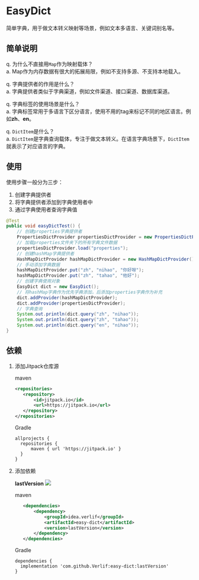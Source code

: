 # EasyDict

简单字典，用于做文本转义映射等场景，例如文本多语言、关键词别名等。

## 简单说明

q. 为什么不直接用`Map`作为映射载体？  
a. Map作为内存数据有很大的拓展局限，例如不支持多源、不支持本地载入。

q. 字典提供者的作用是什么？  
a. 字典提供者类似于字典渠道，例如文件渠道、接口渠道、数据库渠道。

q. 字典标签的使用场景是什么？  
a. 字典标签常用于多语言下区分语言，使用不用的tag来标记不同的地区语言。例如**zh**、**en**。

q. `DictItem`是什么？  
a. `DictItem`是字典查询载体，专注于做文本转义。在语言字典场景下，`DictItem`就表示了对应语言的字典。

## 使用

使用步骤一般分为三步：

1. 创建字典提供者
2. 将字典提供者添加到字典使用者中
3. 通过字典使用者查询字典值

```java
@Test
public void easyDictTest() {
    // 创建properties字典提供者
    PropertiesDictProvider propertiesDictProvider = new PropertiesDictProvider();
    // 加载properties文件夹下的所有字典文件数据
    propertiesDictProvider.load("properties");
    // 创建hashMap字典提供者
    HashMapDictProvider hashMapDictProvider = new HashMapDictProvider();
    // 手动添加字典数据
    hashMapDictProvider.put("zh", "nihao", "你好呀");
    hashMapDictProvider.put("zh", "tahao", "他好");
    // 创建字典使用对象
    EasyDict dict = new EasyDict();
    // 将hashMap字典作为优先字典添加，后添加properties字典作为补充
    dict.addProvider(hashMapDictProvider);
    dict.addProvider(propertiesDictProvider);
    // 字典查询
    System.out.println(dict.query("zh", "nihao"));
    System.out.println(dict.query("zh", "tahao"));
    System.out.println(dict.query("en", "nihao"));
}
```

## 依赖

1. 添加Jitpack仓库源

   maven

    ```xml
    <repositories>
       <repository>
           <id>jitpack.io</id>
           <url>https://jitpack.io</url>
       </repository>
    </repositories>
    ```

   Gradle

    ```text
    allprojects {
      repositories {
          maven { url 'https://jitpack.io' }
      }
    }
    ```

2. 添加依赖

   __lastVersion__ [![](https://jitpack.io/v/Verlif/easy-dict.svg)](https://jitpack.io/#Verlif/easy-dict)

   maven

   ```xml
      <dependencies>
          <dependency>
              <groupId>idea.verlif</groupId>
              <artifactId>easy-dict</artifactId>
              <version>lastVersion</version>
          </dependency>
      </dependencies>
   ```

   Gradle

   ```text
   dependencies {
     implementation 'com.github.Verlif:easy-dict:lastVersion'
   }
   ```
